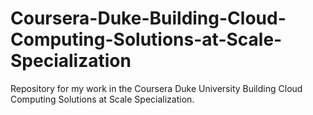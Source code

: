 # Coursera-Duke-Building-Cloud-Computing-Solutions-at-Scale-Specialization
Repository for my work in the Coursera Duke University Building Cloud Computing Solutions at Scale Specialization.
